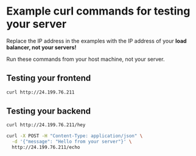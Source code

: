 # Example curl commands for testing your server

Replace the IP address in the examples with the IP address of your **load balancer, not your servers!**

Run these commands from your host machine, not your server.

## Testing your frontend

```bash
curl http://24.199.76.211
```

## Testing your backend

```bash
curl http://24.199.76.211/hey
```

```bash
curl -X POST -H "Content-Type: application/json" \
  -d '{"message": "Hello from your server"}' \
  http://24.199.76.211/echo
```
